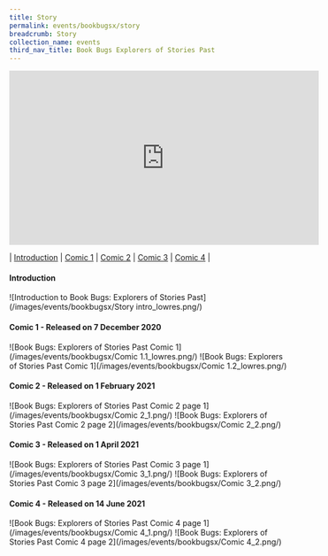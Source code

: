 ```yaml
---
title: Story
permalink: events/bookbugsx/story
breadcrumb: Story
collection_name: events
third_nav_title: Book Bugs Explorers of Stories Past
---
```

<div class="bp-youtube">
<iframe width="560" height="315" src="https://www.youtube.com/embed/NXwiyBNCeec?autoplay=1" frameborder="0" allow="accelerometer; autoplay; clipboard-write; encrypted-media; gyroscope; picture-in-picture" allowfullscreen></iframe>
</div>

| [Introduction](#introduction) | [Comic 1](#comic-1---released-on-7-december-2020) | [Comic 2](#comic-2---released-on-1-february-2021) | [Comic 3](#comic-3---released-on-1-april-2021) | [Comic 4](#comic-4---released-on-14-june-2021) |

#### Introduction

![Introduction to Book Bugs: Explorers of Stories Past](/images/events/bookbugsx/Story intro_lowres.png/)

#### Comic 1 - Released on 7 December 2020

![Book Bugs: Explorers of Stories Past Comic 1](/images/events/bookbugsx/Comic 1.1_lowres.png/)
![Book Bugs: Explorers of Stories Past Comic 1](/images/events/bookbugsx/Comic 1.2_lowres.png/)

#### Comic 2 - Released on 1 February 2021

![Book Bugs: Explorers of Stories Past Comic 2 page 1](/images/events/bookbugsx/Comic 2_1.png/)
![Book Bugs: Explorers of Stories Past Comic 2 page 2](/images/events/bookbugsx/Comic 2_2.png/)

#### Comic 3 - Released on 1 April 2021

![Book Bugs: Explorers of Stories Past Comic 3 page 1](/images/events/bookbugsx/Comic 3_1.png/)
![Book Bugs: Explorers of Stories Past Comic 3 page 2](/images/events/bookbugsx/Comic 3_2.png/)

#### Comic 4 - Released on 14 June 2021

![Book Bugs: Explorers of Stories Past Comic 4 page 1](/images/events/bookbugsx/Comic 4_1.png/)
![Book Bugs: Explorers of Stories Past Comic 4 page 2](/images/events/bookbugsx/Comic 4_2.png/)